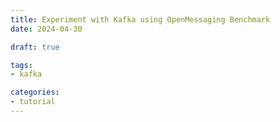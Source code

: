 ```yaml
---
title: Experiment with Kafka using OpenMessaging Benchmark
date: 2024-04-30

draft: true

tags:
- kafka

categories:
- tutorial
---
```



